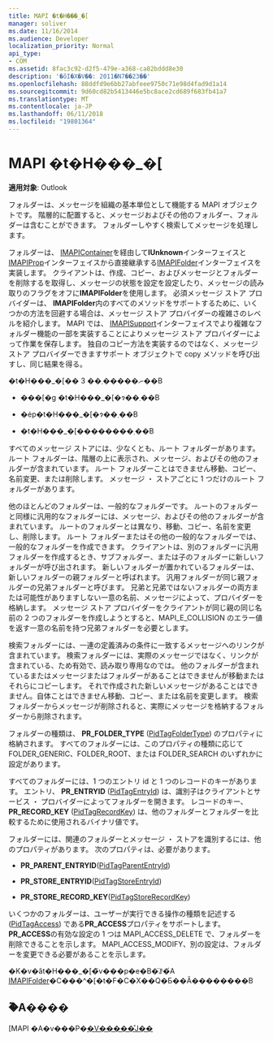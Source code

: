```yaml
---
title: MAPI �t�H���_�[
manager: soliver
ms.date: 11/16/2014
ms.audience: Developer
localization_priority: Normal
api_type:
- COM
ms.assetid: 8fac3c92-d2f5-479e-a368-ca82bddd8e30
description: '�ŏI�X�V��: 2011�N7��23��'
ms.openlocfilehash: 88ddfd9e6bb27abfeee9750c71e98d4fad9d1a14
ms.sourcegitcommit: 9d60cd82b5413446e5bc8ace2cd689f683fb41a7
ms.translationtype: MT
ms.contentlocale: ja-JP
ms.lasthandoff: 06/11/2018
ms.locfileid: "19801364"
---
```

# <a name="mapi-folders"></a>MAPI �t�H���_�[

  
  
**適用対象**: Outlook 
  
フォルダーは、メッセージを組織の基本単位として機能する MAPI オブジェクトです。 階層的に配置すると、メッセージおよびその他のフォルダー、フォルダーは含むことができます。 フォルダーしやすく検索してメッセージを処理します。
  
フォルダーは、 [IMAPIContainer](imapicontainerimapiprop.md)を経由して**IUnknown**インターフェイスと[IMAPIProp](imapipropiunknown.md)インターフェイスから直接継承する[IMAPIFolder](imapifolderimapicontainer.md)インターフェイスを実装します。 クライアントは、作成、コピー、およびメッセージとフォルダーを削除するを取得し、メッセージの状態を設定を設定したり、メッセージの読み取りのフラグをオフに**IMAPIFolder**を使用します。 必須メッセージ ストア プロバイダーは、 **IMAPIFolder**内のすべてのメソッドをサポートするために、いくつかの方法を回避する場合は、メッセージ ストア プロバイダーの複雑さのレベルを紹介します。 MAPI では、 [IMAPISupport](imapisupportiunknown.md)インターフェイスでより複雑なフォルダー機能の一部を実装することによりメッセージ ストア プロバイダーによって作業を保存します。 独自のコピー方法を実装するのではなく、メッセージ ストア プロバイダーできますサポート オブジェクトで copy メソッドを呼び出すし、同じ結果を得る。 
  
�t�H���_�[�� 3 ��ނ�����܂��B
  
- ���[�g �t�H���_�[�ɂ��܂��B
    
- �ėp�t�H���_�[�ɂ��܂��B
    
- �t�H���_�[��������܂��B
    
すべてのメッセージ ストアには、少なくとも、ルート フォルダーがあります。 ルート フォルダーは、階層の上に表示され、メッセージ、およびその他のフォルダーが含まれています。 ルート フォルダーことはできません移動、コピー、名前変更、または削除します。 メッセージ ・ ストアごとに 1 つだけのルート フォルダーがあります。
  
他のほとんどのフォルダーは、一般的なフォルダーです。 ルートのフォルダーと同様に汎用的なフォルダーには、メッセージ、およびその他のフォルダーが含まれています。 ルートのフォルダーとは異なり、移動、コピー、名前を変更し、削除します。 ルート フォルダーまたはその他の一般的なフォルダーでは、一般的なフォルダーを作成できます。 クライアントは、別のフォルダーに汎用フォルダーを作成するとき、サブフォルダー、または子のフォルダーに新しいフォルダーが呼び出されます。 新しいフォルダーが置かれているフォルダーは、新しいフォルダーの親フォルダーと呼ばれます。 汎用フォルダーが同じ親フォルダーの兄弟フォルダーと呼びます。 兄弟と兄弟ではないフォルダーの両方または可能性がありますしない一意の名前、メッセージによって、プロバイダーを格納します。 メッセージ ストア プロバイダーをクライアントが同じ親の同じ名前の 2 つのフォルダーを作成しようとすると、MAPI_E_COLLISION のエラー値を返す一意の名前を持つ兄弟フォルダーを必要とします。 
  
検索フォルダーには、一連の定義済みの条件に一致するメッセージへのリンクが含まれています。 検索フォルダーには、実際のメッセージではなく、リンクが含まれている、ため有効で、読み取り専用なのでは。 他のフォルダーが含まれているまたはメッセージまたはフォルダーがあることはできませんが移動またはそれらにコピーします。 それで作成された新しいメッセージがあることはできません。自体ことはできません移動、コピー、または名前を変更します。 検索フォルダーからメッセージが削除されると、実際にメッセージを格納するフォルダーから削除されます。
  
フォルダーの種類は、 **PR_FOLDER_TYPE** ([PidTagFolderType](pidtagfoldertype-canonical-property.md)) のプロパティに格納されます。 すべてのフォルダーには、このプロパティの種類に応じて FOLDER_GENERIC、FOLDER_ROOT、または FOLDER_SEARCH のいずれかに設定があります。
  
すべてのフォルダーには、1 つのエントリ id と 1 つのレコードのキーがあります。 エントリ、 **PR_ENTRYID** ([PidTagEntryId](pidtagentryid-canonical-property.md)) は、識別子はクライアントとサービス ・ プロバイダーによってフォルダーを開きます。 レコードのキー、 **PR_RECORD_KEY** ([PidTagRecordKey](pidtagrecordkey-canonical-property.md)) は、他のフォルダーとフォルダーを比較するために使用されるバイナリ値です。 
  
フォルダーには、関連のフォルダーとメッセージ ・ ストアを識別するには、他のプロパティがあります。 次のプロパティは、必要があります。
  
- **PR_PARENT_ENTRYID**([PidTagParentEntryId](pidtagparententryid-canonical-property.md))
    
- **PR_STORE_ENTRYID**([PidTagStoreEntryId](pidtagstoreentryid-canonical-property.md))
    
- **PR_STORE_RECORD_KEY**([PidTagStoreRecordKey](pidtagstorerecordkey-canonical-property.md))
    
いくつかのフォルダーは、ユーザーが実行できる操作の種類を記述する ([PidTagAccess](pidtagaccess-canonical-property.md)) である**PR_ACCESS**プロパティをサポートします。 **PR_ACCESS**の有効な設定の 1 つは MAPI_ACCESS_DELETE で、フォルダーを削除できることを示します。 MAPI_ACCESS_MODIFY、別の設定は、フォルダーを変更できる必要があることを示します。 
  
�K�v�ȃt�H���_�[�̃v���p�e�B�̈ꗗ�́A [IMAPIFolder](imapifolderimapicontainer.md)�C���^�[�t�F�C�X��Q�Ƃ��Ă��������B 
  
## <a name="see-also"></a>�֘A����



[MAPI �A�v���P�[�V�����̊J��](mapi-application-development.md)

